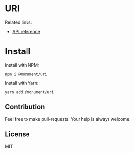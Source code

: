 # URI

Related links:

- [API reference](https://monumentjs.github.io/package/uri)

# Install

Install with NPM:

```
npm i @monument/uri
```

Install with Yarn:

```
yarn add @monument/uri
```

## Contribution

Feel free to make pull-requests.
Your help is always welcome.


## License

MIT

